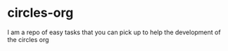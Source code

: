 # circles-org
I am a repo of easy tasks that you can pick up to help the development of the circles org

